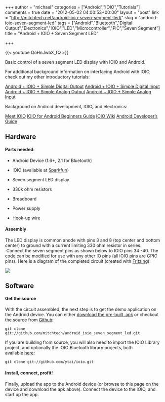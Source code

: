 +++
author = "michael"
categories = ["Android","IOIO","Tutorials"]
comments = true
date = "2012-05-02 04:00:53+00:00"
layout = "post"
link = "http://mitchtech.net/android-ioio-seven-segment-led/"
slug = "android-ioio-seven-segment-led"
tags = ["Android","Bluetooth","Digital Output","Electronics","IOIO","LED","Microcontroller","PIC","Seven Segment"]
title = "Android + IOIO + Seven Segment LED"

+++

{{< youtube QoHnJwbX_fQ >}}

Basic control of a seven segment LED display with IOIO and Android.

For additional background information on interfacing Android with IOIO, check out my other introductory tutorials:

[Android + IOIO + Simple Digital Output](http://mitchtech.net/android-ioio-simple-digital-output/)
[Android + IOIO + Simple Digital Input](http://mitchtech.net/android-ioio-simple-digital-input/)
[Android + IOIO + Simple Analog Output](http://mitchtech.net/android-ioio-simple-analog-output/)
[Android + IOIO + Simple Analog Input](http://mitchtech.net/android-ioio-simple-analog-input/)

Background on Android development, IOIO, and electronics:

[Meet IOIO](http://ytai-mer.blogspot.com/2011/04/meet-ioio-io-for-android.html)
[IOIO for Android Beginners Guide](http://www.sparkfun.com/tutorials/280)
[IOIO Wiki](https://github.com/ytai/ioio/wiki)
[Android Developer’s Guide](http://developer.android.com/guide/index.html)

## Hardware

#### Parts needed:

  * Android Device (1.6+, 2.1 for Bluetooth)

  * IOIO (available at [Sparkfun](http://www.sparkfun.com/products/10748))

  * Seven segment LED display

  * 330k ohm resistors

  * Breadboard

  * Power supply

  * Hook-up wire

#### Assembly

The LED display is common anode with pins 3 and 8 (top center and bottom center) to ground with a current limiting 330 ohm resistor in series.  Connect the seven segment pins as shown below to IOIO pins 34 -40. The code can be modified for use with any other IO pins (all IOIO pins are GPIO pins). Here is a diagram of the completed circuit (created with [Fritzing](http://fritzing.org/)):

[![](http://mitchtech.net/wp-content/uploads/2012/05/ioio_seven_segment_led.png)](http://mitchtech.net/wp-content/uploads/2012/05/ioio_seven_segment_led.png)

## Software

#### Get the source

With the circuit assembled, the next step is to get the demo application on the Android device. You can either [download the pre-built .apk](http://mitch-tech.appspot.com/ioio/IOIOSevenSegmentLed.apk) or checkout the source from [Github](https://github.com/mitchtech/android_ioio_seven_segment_led):

```
git clone git://github.com/mitchtech/android_ioio_seven_segment_led.git
```

If you are building from source, you will also need to import the IOIO Library project, and optionally the IOIO Bluetooth library projects, both available [here](https://github.com/ytai/ioio):

```
git clone git://github.com/ytai/ioio.git
```

#### Install, connect, profit!

Finally, upload the app to the Android device (or browse to this page on the device and download the apk above). Connect the device to the IOIO, and start up the app.

